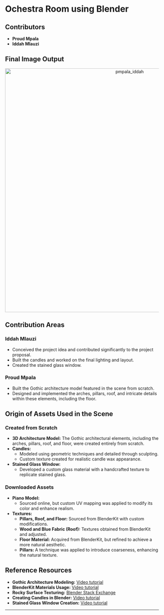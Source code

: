# Ochestra Room using Blender 


## Contributors
- **Proud Mpala**
- **Iddah Mlauzi**

## Final Image Output 
<p align="center">
  <img src="https://github.com/user-attachments/assets/82569d2e-0d29-402f-8102-302a7af39c52" alt="pmpala_iddah" width="800">
</p>


## Contribution Areas

### Iddah Mlauzi
- Conceived the project idea and contributed significantly to the project proposal.
- Built the candles and worked on the final lighting and layout.
- Created the stained glass window.

### Proud Mpala
- Built the Gothic architecture model featured in the scene from scratch.
- Designed and implemented the arches, pillars, roof, and intricate details within these elements, including the floor.

## Origin of Assets Used in the Scene

### Created from Scratch
- **3D Architecture Model:** The Gothic architectural elements, including the arches, pillars, roof, and floor, were created entirely from scratch.
- **Candles:**
  - Modeled using geometric techniques and detailed through sculpting.
  - Custom texture created for realistic candle wax appearance.
- **Stained Glass Window:**
  - Developed a custom glass material with a handcrafted texture to replicate stained glass.

### Downloaded Assets
- **Piano Model:**
  - Sourced online, but custom UV mapping was applied to modify its color and enhance realism.
- **Textures:**
  - **Pillars, Roof, and Floor:** Sourced from BlenderKit with custom modifications.
  - **Wood and Blue Fabric (Roof):** Textures obtained from BlenderKit and adjusted.
  - **Floor Material:** Acquired from BlenderKit, but refined to achieve a more natural aesthetic.
  - **Pillars:** A technique was applied to introduce coarseness, enhancing the natural texture.

## Reference Resources

- **Gothic Architecture Modeling:** [Video tutorial](https://www.youtube.com/watch?v=QVW3-tRWpUQ&t=531s&ab_channel=hbitproject)
- **BlenderKit Materials Usage:** [Video tutorial](https://www.youtube.com/watch?v=diiKY5C2tiU&t=188s&pp=ygUKYmxlbmRlcmtpdA%3D%3D)
- **Rocky Surface Texturing:** [Blender Stack Exchange](https://blender.stackexchange.com/questions/193695/how-to-get-a-rocky-texture-throughout-the-mesh)
- **Creating Candles in Blender:** [Video tutorial](https://www.youtube.com/watch?v=82HFg7nt91w&t=780s)
- **Stained Glass Window Creation:** [Video tutorial](https://www.youtube.com/watch?v=3DxLK_SvBng)

---


